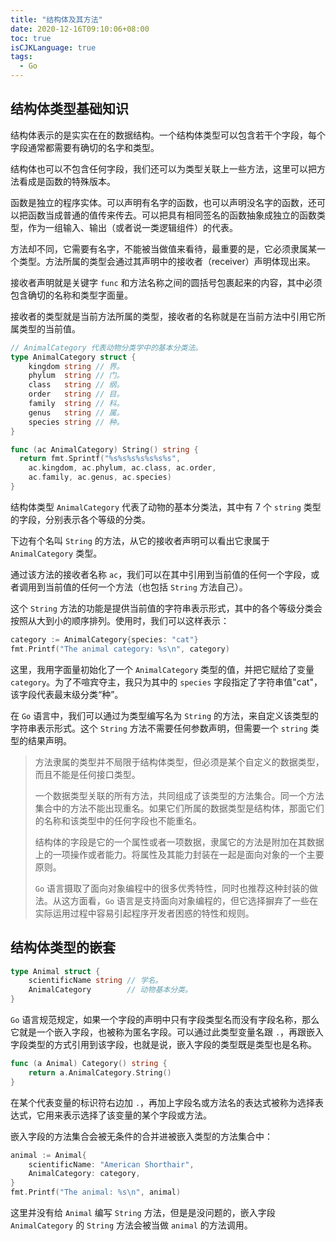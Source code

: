```yaml
---
title: "结构体及其方法"
date: 2020-12-16T09:10:06+08:00
toc: true
isCJKLanguage: true
tags: 
  - Go
---
```


## 结构体类型基础知识

结构体表示的是实实在在的数据结构。一个结构体类型可以包含若干个字段，每个字段通常都需要有确切的名字和类型。

结构体也可以不包含任何字段，我们还可以为类型关联上一些方法，这里可以把方法看成是函数的特殊版本。

函数是独立的程序实体。可以声明有名字的函数，也可以声明没名字的函数，还可以把函数当成普通的值传来传去。可以把具有相同签名的函数抽象成独立的函数类型，作为一组输入、输出（或者说一类逻辑组件）的代表。

方法却不同，它需要有名字，不能被当做值来看待，最重要的是，它必须隶属某一个类型。方法所属的类型会通过其声明中的接收者（receiver）声明体现出来。

接收者声明就是关键字 `func` 和方法名称之间的圆括号包裹起来的内容，其中必须包含确切的名称和类型字面量。

接收者的类型就是当前方法所属的类型，接收者的名称就是在当前方法中引用它所属类型的当前值。

```go
// AnimalCategory 代表动物分类学中的基本分类法。
type AnimalCategory struct {
	kingdom string // 界。
	phylum  string // 门。
	class   string // 纲。
	order   string // 目。
	family  string // 科。
	genus   string // 属。
	species string // 种。
}

func (ac AnimalCategory) String() string {
  return fmt.Sprintf("%s%s%s%s%s%s%s",
    ac.kingdom, ac.phylum, ac.class, ac.order,
    ac.family, ac.genus, ac.species)
}
```

结构体类型 `AnimalCategory` 代表了动物的基本分类法，其中有 7 个 `string` 类型的字段，分别表示各个等级的分类。

下边有个名叫 `String` 的方法，从它的接收者声明可以看出它隶属于 `AnimalCategory` 类型。

通过该方法的接收者名称 `ac`，我们可以在其中引用到当前值的任何一个字段，或者调用到当前值的任何一个方法（也包括 `String` 方法自己）。

这个 `String` 方法的功能是提供当前值的字符串表示形式，其中的各个等级分类会按照从大到小的顺序排列。使用时，我们可以这样表示：

```go
category := AnimalCategory{species: "cat"}
fmt.Printf("The animal category: %s\n", category)
```

这里，我用字面量初始化了一个 `AnimalCategory` 类型的值，并把它赋给了变量 `category`。为了不喧宾夺主，我只为其中的 `species` 字段指定了字符串值"cat"，该字段代表最末级分类“种”。

在 `Go` 语言中，我们可以通过为类型编写名为 `String` 的方法，来自定义该类型的字符串表示形式。这个 `String` 方法不需要任何参数声明，但需要一个 `string` 类型的结果声明。

> 方法隶属的类型并不局限于结构体类型，但必须是某个自定义的数据类型，而且不能是任何接口类型。
>
> 一个数据类型关联的所有方法，共同组成了该类型的方法集合。同一个方法集合中的方法不能出现重名。如果它们所属的数据类型是结构体，那面它们的名称和该类型中的任何字段也不能重名。
>
> 结构体的字段是它的一个属性或者一项数据，隶属它的方法是附加在其数据上的一项操作或者能力。将属性及其能力封装在一起是面向对象的一个主要原则。
>
> `Go` 语言摄取了面向对象编程中的很多优秀特性，同时也推荐这种封装的做法。从这方面看，`Go` 语言是支持面向对象编程的，但它选择摒弃了一些在实际运用过程中容易引起程序开发者困惑的特性和规则。

## 结构体类型的嵌套

```go
type Animal struct {
	scientificName string // 学名。
	AnimalCategory        // 动物基本分类。
}
```

`Go` 语言规范规定，如果一个字段的声明中只有字段类型名而没有字段名称，那么它就是一个嵌入字段，也被称为匿名字段。可以通过此类型变量名跟 `.`，再跟嵌入字段类型的方式引用到该字段，也就是说，嵌入字段的类型既是类型也是名称。

```go
func (a Animal) Category() string {
	return a.AnimalCategory.String()
}
```

在某个代表变量的标识符右边加 `.`，再加上字段名或方法名的表达式被称为选择表达式，它用来表示选择了该变量的某个字段或方法。

嵌入字段的方法集合会被无条件的合并进被嵌入类型的方法集合中：

```go
animal := Animal{
    scientificName: "American Shorthair",
    AnimalCategory: category,
}
fmt.Printf("The animal: %s\n", animal)
```

这里并没有给 `Animal` 编写 `String` 方法，但是是没问题的，嵌入字段 `AnimalCategory` 的 `String` 方法会被当做 `animal` 的方法调用。
